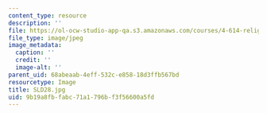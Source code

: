 ```yaml
---
content_type: resource
description: ''
file: https://ol-ocw-studio-app-qa.s3.amazonaws.com/courses/4-614-religious-architecture-and-islamic-cultures-fall-2002/9b19a8fbfabc71a1796bf3f56600a5fd_SLD28.jpg
file_type: image/jpeg
image_metadata:
  caption: ''
  credit: ''
  image-alt: ''
parent_uid: 68abeaab-4eff-532c-e858-18d3ffb567bd
resourcetype: Image
title: SLD28.jpg
uid: 9b19a8fb-fabc-71a1-796b-f3f56600a5fd
---
```


